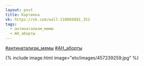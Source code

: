 ```yaml
---
layout: post
title: Картинка
vk: https://vk.com/wall-210066881_352
tags:
  - антинатализм_мемы
  - АН_аборты
---
```

[#антинатализм_мемы](poisk.html#антинатализм_мемы) 
[#АН_аборты](poisk.html#АН_аборты)

{% include image.html image="eto/images/457239259.jpg" %}